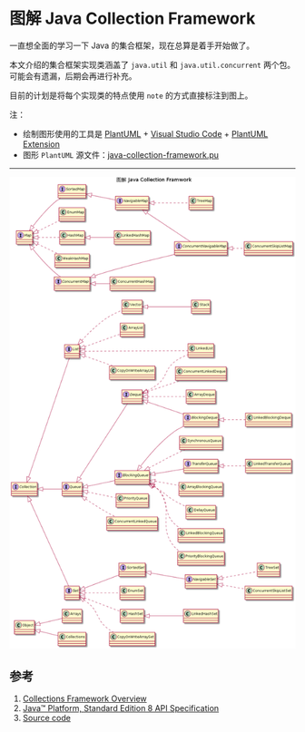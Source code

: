 # 图解 Java Collection Framework

一直想全面的学习一下 Java 的集合框架，现在总算是着手开始做了。

本文介绍的集合框架实现类涵盖了 `java.util` 和 `java.util.concurrent` 两个包。可能会有遗漏，后期会再进行补充。

目前的计划是将每个实现类的特点使用 `note` 的方式直接标注到图上。

注：
- 绘制图形使用的工具是 [PlantUML](http://plantuml.com/) + [Visual Studio Code](https://code.visualstudio.com/) + [PlantUML Extension](https://marketplace.visualstudio.com/items?itemName=jebbs.plantuml)
- 图形 `PlantUML` 源文件：[java-collection-framework.pu](../res/java-collection-framework.pu)


---

![](../res/java-collection-framework.png)

## 参考

1. [Collections Framework Overview](https://docs.oracle.com/javase/8/docs/technotes/guides/collections/overview.html)
1. [Java™ Platform, Standard Edition 8
API Specification](https://docs.oracle.com/javase/8/docs/api/)
1. [Source code](#)
